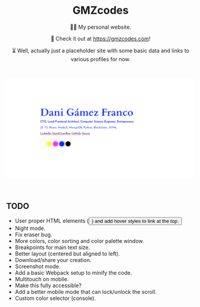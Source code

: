 <h1 align="center">GMZcodes</h1>

<p align="center">
    👨‍💻 My personal website.
</p><p align="center">
    🚀 Check it out at <a href="https://gmzcodes.com">https://gmzcodes.com</a>!
</p><p align="center">
    ⏳ Well, actually just a placeholder site with some basic data and links to various profiles for now.
</p>

<br />


<p align="center">
    <a href="https://gmzcodes.com" target="_blank">
        <img src="./static/images/og-images/dani-gamez-franco-personal-website.png" width="512" />
    </a>
</p>

<br />

TODO
----

- User proper HTML elements (<button>) and add hover styles to link at the top.
- Night mode.
- Fix eraser bug.
- More colors, color sorting and color palette window.
- Breakpoints for main text size.
- Better layout (centered but aligned to left).
- Download/share your creation.
- Screenshot mode.
- Add a basic Webpack setup to minify the code.
- Multitouch on mobile.
- Make this fully accessible?
- Add a better mobile mode that can lock/unlock the scroll.
- Custom color selector (console).

